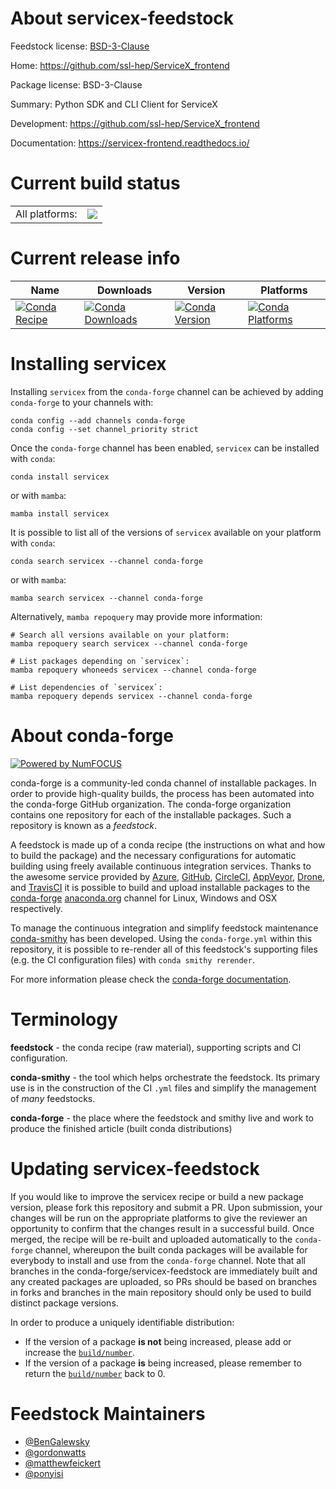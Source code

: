 About servicex-feedstock
========================

Feedstock license: [BSD-3-Clause](https://github.com/conda-forge/servicex-feedstock/blob/main/LICENSE.txt)

Home: https://github.com/ssl-hep/ServiceX_frontend

Package license: BSD-3-Clause

Summary: Python SDK and CLI Client for ServiceX

Development: https://github.com/ssl-hep/ServiceX_frontend

Documentation: https://servicex-frontend.readthedocs.io/

Current build status
====================


<table><tr><td>All platforms:</td>
    <td>
      <a href="https://dev.azure.com/conda-forge/feedstock-builds/_build/latest?definitionId=23781&branchName=main">
        <img src="https://dev.azure.com/conda-forge/feedstock-builds/_apis/build/status/servicex-feedstock?branchName=main">
      </a>
    </td>
  </tr>
</table>

Current release info
====================

| Name | Downloads | Version | Platforms |
| --- | --- | --- | --- |
| [![Conda Recipe](https://img.shields.io/badge/recipe-servicex-green.svg)](https://anaconda.org/conda-forge/servicex) | [![Conda Downloads](https://img.shields.io/conda/dn/conda-forge/servicex.svg)](https://anaconda.org/conda-forge/servicex) | [![Conda Version](https://img.shields.io/conda/vn/conda-forge/servicex.svg)](https://anaconda.org/conda-forge/servicex) | [![Conda Platforms](https://img.shields.io/conda/pn/conda-forge/servicex.svg)](https://anaconda.org/conda-forge/servicex) |

Installing servicex
===================

Installing `servicex` from the `conda-forge` channel can be achieved by adding `conda-forge` to your channels with:

```
conda config --add channels conda-forge
conda config --set channel_priority strict
```

Once the `conda-forge` channel has been enabled, `servicex` can be installed with `conda`:

```
conda install servicex
```

or with `mamba`:

```
mamba install servicex
```

It is possible to list all of the versions of `servicex` available on your platform with `conda`:

```
conda search servicex --channel conda-forge
```

or with `mamba`:

```
mamba search servicex --channel conda-forge
```

Alternatively, `mamba repoquery` may provide more information:

```
# Search all versions available on your platform:
mamba repoquery search servicex --channel conda-forge

# List packages depending on `servicex`:
mamba repoquery whoneeds servicex --channel conda-forge

# List dependencies of `servicex`:
mamba repoquery depends servicex --channel conda-forge
```


About conda-forge
=================

[![Powered by
NumFOCUS](https://img.shields.io/badge/powered%20by-NumFOCUS-orange.svg?style=flat&colorA=E1523D&colorB=007D8A)](https://numfocus.org)

conda-forge is a community-led conda channel of installable packages.
In order to provide high-quality builds, the process has been automated into the
conda-forge GitHub organization. The conda-forge organization contains one repository
for each of the installable packages. Such a repository is known as a *feedstock*.

A feedstock is made up of a conda recipe (the instructions on what and how to build
the package) and the necessary configurations for automatic building using freely
available continuous integration services. Thanks to the awesome service provided by
[Azure](https://azure.microsoft.com/en-us/services/devops/), [GitHub](https://github.com/),
[CircleCI](https://circleci.com/), [AppVeyor](https://www.appveyor.com/),
[Drone](https://cloud.drone.io/welcome), and [TravisCI](https://travis-ci.com/)
it is possible to build and upload installable packages to the
[conda-forge](https://anaconda.org/conda-forge) [anaconda.org](https://anaconda.org/)
channel for Linux, Windows and OSX respectively.

To manage the continuous integration and simplify feedstock maintenance
[conda-smithy](https://github.com/conda-forge/conda-smithy) has been developed.
Using the ``conda-forge.yml`` within this repository, it is possible to re-render all of
this feedstock's supporting files (e.g. the CI configuration files) with ``conda smithy rerender``.

For more information please check the [conda-forge documentation](https://conda-forge.org/docs/).

Terminology
===========

**feedstock** - the conda recipe (raw material), supporting scripts and CI configuration.

**conda-smithy** - the tool which helps orchestrate the feedstock.
                   Its primary use is in the construction of the CI ``.yml`` files
                   and simplify the management of *many* feedstocks.

**conda-forge** - the place where the feedstock and smithy live and work to
                  produce the finished article (built conda distributions)


Updating servicex-feedstock
===========================

If you would like to improve the servicex recipe or build a new
package version, please fork this repository and submit a PR. Upon submission,
your changes will be run on the appropriate platforms to give the reviewer an
opportunity to confirm that the changes result in a successful build. Once
merged, the recipe will be re-built and uploaded automatically to the
`conda-forge` channel, whereupon the built conda packages will be available for
everybody to install and use from the `conda-forge` channel.
Note that all branches in the conda-forge/servicex-feedstock are
immediately built and any created packages are uploaded, so PRs should be based
on branches in forks and branches in the main repository should only be used to
build distinct package versions.

In order to produce a uniquely identifiable distribution:
 * If the version of a package **is not** being increased, please add or increase
   the [``build/number``](https://docs.conda.io/projects/conda-build/en/latest/resources/define-metadata.html#build-number-and-string).
 * If the version of a package **is** being increased, please remember to return
   the [``build/number``](https://docs.conda.io/projects/conda-build/en/latest/resources/define-metadata.html#build-number-and-string)
   back to 0.

Feedstock Maintainers
=====================

* [@BenGalewsky](https://github.com/BenGalewsky/)
* [@gordonwatts](https://github.com/gordonwatts/)
* [@matthewfeickert](https://github.com/matthewfeickert/)
* [@ponyisi](https://github.com/ponyisi/)


<!-- dummy commit to enable rerendering -->

